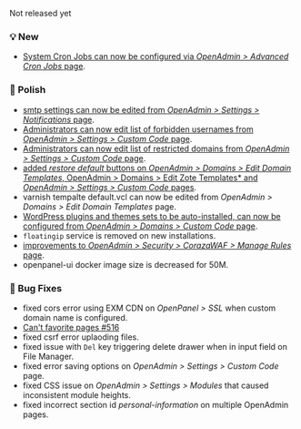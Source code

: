 Not released yet

### 💡 New
- [System Cron Jobs can now be configured via *OpenAdmin > Advanced Cron Jobs* page](https://i.postimg.cc/Y73qtX6n/crons.png).

### 💅 Polish
- [smtp settings can now be edited from *OpenAdmin > Settings > Notifications* page](https://i.postimg.cc/FF7NfzsG/2025-06-15-11-23.png).
- [Administrators can now edit list of forbidden usernames from *OpenAdmin > Settings > Custom Code* page](https://i.postimg.cc/5fj7ZzKs/2025-06-15-11-32.png).
- [Administrators can now edit list of restricted domains from *OpenAdmin > Settings > Custom Code* page](https://i.postimg.cc/vYmvCgzQ/2025-06-15-11-39.png).
- [added *restore default* buttons on *OpenAdmin > Domains > Edit Domain Templates*, OpenAdmin > Domains > Edit Zote Templates* and  *OpenAdmin > Settings > Custom Code* pages](https://i.postimg.cc/Rv4dBDCC/2025-06-15-12-14.png).
- varnish tempalte default.vcl can now be edited from *OpenAdmin > Domains > Edit Domain Templates* page.
- [WordPress plugins and themes sets to be auto-installed, can now be configured from  *OpenAdmin > Domains > Custom Code* page](https://i.postimg.cc/dwpB7V91/2025-06-15-12-54.png).
- `floatingip` service is removed on new installations.
- [improvements to *OpenAdmin > Security > CorazaWAF > Manage Rules* page](https://i.postimg.cc/kqt2MQX2/2025-06-15-14-07.png).
- openpanel-ui docker image size is decreased for 50M.

### 🐛 Bug Fixes
- fixed cors error using EXM CDN on *OpenPanel > SSL* when custom domain name is configured.
- [Can't favorite pages #516](https://github.com/stefanpejcic/OpenPanel/issues/516)
- fixed csrf error uplaoding files.
- fixed issue with `Del` key triggering delete drawer when in input field on File Manager.
- fixed error saving options on *OpenAdmin > Settings > Custom Code* page.
- fixed CSS issue on *OpenAdmin > Settings > Modules* that caused inconsistent module heights.
- fixed incorrect section id *personal-information* on multiple OpenAdmin pages.
